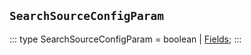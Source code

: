 ## `SearchSourceConfigParam`
:::
type SearchSourceConfigParam = boolean | [Fields](./Fields.md);
:::

